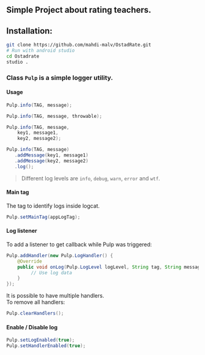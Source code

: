 ## Simple Project about rating teachers.

## Installation:

```bash
git clone https://github.com/mahdi-malv/OstadRate.git
# Run with android studio
cd Ostadrate
studio .
```

### Class `Pulp` is a simple logger utility.

#### Usage

```java
Pulp.info(TAG, message);
```

```java
Pulp.info(TAG, message, throwable);
```

```java
Pulp.info(TAG, message,
    key1, message1,
    key2, message2);
```

```java
Pulp.info(TAG, message)
   .addMessage(key1, message1)
   .addMessage(key2, message2)
   .log();
```

> Different log levels are `info`, `debug`, `warn`, `error` and `wtf`.

#### Main tag

The tag to identify logs inside logcat.

```java
Pulp.setMainTag(appLogTag);
```

#### Log listener

To add a listener to get callback while Pulp was triggered:

```java
Pulp.addHandler(new Pulp.LogHandler() {
    @Override
    public void onLog(Pulp.LogLevel logLevel, String tag, String message, Throwable throwable, Map<String, String> data) {
         // Use log data             
    }
});
```
It is possible to have multiple handlers.<br>
To remove all handlers:

```java
Pulp.clearHandlers();
```

#### Enable / Disable log

```java
Pulp.setLogEnabled(true);
Pulp.setHandlerEnabled(true);
```
